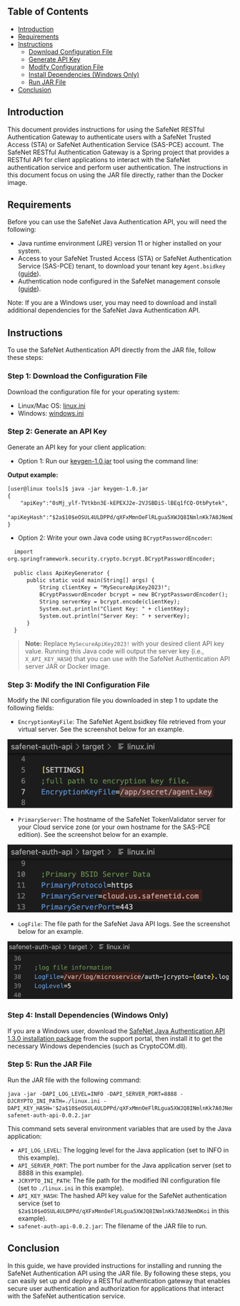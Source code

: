 ## Table of Contents
-   [Introduction](https://github.com/thalesdemo/safenet-auth-api/tree/main/jar#introduction)
-   [Requirements](https://github.com/thalesdemo/safenet-auth-api/tree/main/jar#requirements)
-   [Instructions](https://github.com/thalesdemo/safenet-auth-api/tree/main/jar#instructions)
    -   [Download Configuration File](https://github.com/thalesdemo/safenet-auth-api/tree/main/jar#step-1-download-the-configuration-file)
    -   [Generate API Key](https://github.com/thalesdemo/safenet-auth-api/tree/main/jar#step-2-generate-an-api-key)
    -   [Modify Configuration File](https://github.com/thalesdemo/safenet-auth-api/tree/main/jar#step-3-modify-the-ini-configuration-file)
    -   [Install Dependencies (Windows Only)](https://github.com/thalesdemo/safenet-auth-api/tree/main/jar#step-4-install-dependencies-windows-only)
    -   [Run JAR File](https://github.com/thalesdemo/safenet-auth-api/tree/main/jar#step-5-run-the-jar-file)
-  [Conclusion](https://github.com/thalesdemo/safenet-auth-api/tree/main/jar#conclusion)

## Introduction

This document provides instructions for using the SafeNet RESTful Authentication Gateway to authenticate users with a SafeNet Trusted Access (STA) or SafeNet Authentication Service (SAS-PCE) account. The SafeNet RESTful Authentication Gateway is a Spring project that provides a RESTful API for client applications to interact with the SafeNet authentication service and perform user authentication. The instructions in this document focus on using the JAR file directly, rather than the Docker image.

## Requirements

Before you can use the SafeNet Java Authentication API, you will need the following:

-   Java runtime environment (JRE) version 11 or higher installed on your system.
-   Access to your SafeNet Trusted Access (STA) or SafeNet Authentication Service (SAS-PCE) tenant, to download your tenant key `Agent.bsidkey` ([guide](https://thalesdocs.com/sta/operator/settings/encryption_key/index.html)).
-   Authentication node configured in the SafeNet management console ([guide](https://thalesdocs.com/sta/operator/settings/auth_nodes/index.html)).

Note: If you are a Windows user, you may need to download and install additional dependencies for the SafeNet Java Authentication API.

## Instructions

To use the SafeNet Authentication API directly from the JAR file, follow these steps:

### Step 1: Download the Configuration File

Download the configuration file for your operating system:
-   Linux/Mac OS: [linux.ini](https://github.com/thalesdemo/safenet-auth-api/raw/main/config/linux.ini)
-   Windows: [windows.ini](https://github.com/thalesdemo/safenet-auth-api/raw/main/config/windows.ini)


### Step 2: Generate an API Key
Generate an API key for your client application:
    
-   Option 1: Run our [keygen-1.0.jar](https://github.com/thalesdemo/safenet-auth-api/blob/main/tools/keygen-1.0.jar) tool using the command line:
    
**Output example:**
```
[user@linux tools]$ java -jar keygen-1.0.jar 
{
    "apiKey":"0sMj_ylf-TVtkbn3E-kEPEXJ2e-2VJSBDiS-lBEq1fCQ-OtbPytek",
    "apiKeyHash":"$2a$10$eOSUL4ULDPPd/qXFxMmnOeFlRLgua5XWJQ8INmlnKk7A0JNemDKoi"
}
```
      
 -   Option 2: Write your own Java code using `BCryptPasswordEncoder`:
   ``` 
     import org.springframework.security.crypto.bcrypt.BCryptPasswordEncoder;

     public class ApiKeyGenerator {     
    	 public static void main(String[] args) {         
     		 String clientKey = "MySecureApiKey2023!";         
    	 	 BCryptPasswordEncoder bcrypt = new BCryptPasswordEncoder();        
    		 String serverKey = bcrypt.encode(clientKey);         
    		 System.out.println("Client Key: " + clientKey);         
    		 System.out.println("Server Key: " + serverKey);         
    	 } 
     }
```
>    **Note:** Replace `MySecureApiKey2023!` with your desired client API key value. Running this Java code will output the server key (i.e., `X_API_KEY_HASH`) that you can use with the SafeNet Authentication API server JAR or Docker image.

 
### Step 3: Modify the INI Configuration File

Modify the INI configuration file you downloaded in step 1 to update the following fields:
    
-   `EncryptionKeyFile`: The SafeNet Agent.bsidkey file retrieved from your virtual server. See the screenshot below for an example. 

![Screenshot of EncryptionKeyFile field](https://github.com/thalesdemo/safenet-auth-api/raw/main/image/jar/screenshot1.png)
        
        
-   `PrimaryServer`: The hostname of the SafeNet TokenValidator server for your Cloud service zone (or your own hostname for the SAS-PCE edition). See the screenshot below for an example. 

![Screenshot of PrimaryServer field](https://github.com/thalesdemo/safenet-auth-api/raw/main/image/jar/screenshot2.png)
        
        
-   `LogFile`: The file path for the SafeNet Java API logs. See the screenshot below for an example. 

![Screenshot of LogFile field](https://github.com/thalesdemo/safenet-auth-api/raw/main/image/jar/screenshot3.png)
        
        
### Step 4: Install Dependencies (Windows Only)

If you are a Windows user, download the [SafeNet Java Authentication API 1.3.0 installation package](https://supportportal.thalesgroup.com/csm?id=kb_article_view&sys_kb_id=b5cb4da6db9a3450f0e3220805961970&sysparm_article=KB0024805) from the support portal, then install it to get the necessary Windows dependencies (such as CryptoCOM.dll).
    
### Step 5: Run the JAR File

Run the JAR file with the following command:
    
    java -jar -DAPI_LOG_LEVEL=INFO -DAPI_SERVER_PORT=8888 -DJCRYPTO_INI_PATH=./linux.ini -DAPI_KEY_HASH='$2a$10$eOSUL4ULDPPd/qXFxMmnOeFlRLgua5XWJQ8INmlnKk7A0JNemDKoi' safenet-auth-api-0.0.2.jar


This command sets several environment variables that are used by the Java application:
-   `API_LOG_LEVEL`: The logging level for the Java application (set to INFO in this example).
-   `API_SERVER_PORT`: The port number for the Java application server (set to 8888 in this example).
-   `JCRYPTO_INI_PATH`: The file path for the modified INI configuration file (set to `./linux.ini` in this example).
-   `API_KEY_HASH`: The hashed API key value for the SafeNet authentication service (set to `$2a$10$eOSUL4ULDPPd/qXFxMmnOeFlRLgua5XWJQ8INmlnKk7A0JNemDKoi` in this example).
-   `safenet-auth-api-0.0.2.jar`: The filename of the JAR file to run.


## Conclusion

In this guide, we have provided instructions for installing and running the SafeNet Authentication API using the JAR file. By following these steps, you can easily set up and deploy a RESTful authentication gateway that enables secure user authentication and authorization for applications that interact with the SafeNet authentication service.
